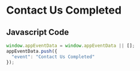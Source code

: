 # Contact Us Completed

### 

## Javascript Code
```js
window.appEventData = window.appEventData || [];
appEventData.push({
  "event": "Contact Us Completed"
});
```







